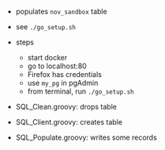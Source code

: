 
- populates `nov_sandbox` table
- see `./go_setup.sh`

- steps
    - start docker
    - go to localhost:80
    - Firefox has credentials
    - use `my_pg` in pgAdmin
    - from terminal, run `./go_setup.sh`

- SQL_Clean.groovy: drops table
- SQL_Client.groovy: creates table
- SQL_Populate.groovy: writes some records

